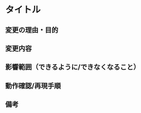 <!-- コメントに従って記述し、コメントは削除してください。 -->

# タイトル<!-- ここはタイトルと同じものに書き換える -->
<!-- タイトルは変更の概要 -->

## 変更の理由・目的

<!-- (今参加している人以外が)前提知識がなくても分かるようにする -->

## 変更内容

<!-- 詳細 -->
<!-- UIの変更ならスクリーンショットも必要 -->
<!-- APIの変更ならリクエストとレスポンスも必要 -->

## 影響範囲（できるように/できなくなること）

<!-- ユーザへの影響 -->
<!-- メンバーへの影響 -->
<!-- システムへの影響 -->

## 動作確認/再現手順

<!-- 使い方 -->
<!-- テスト内容・結果 -->

## 備考

<!-- 注意点などあれば記載 -->
<!-- 悩んでいること -->
<!-- 特にレビューしてほしいところ -->
